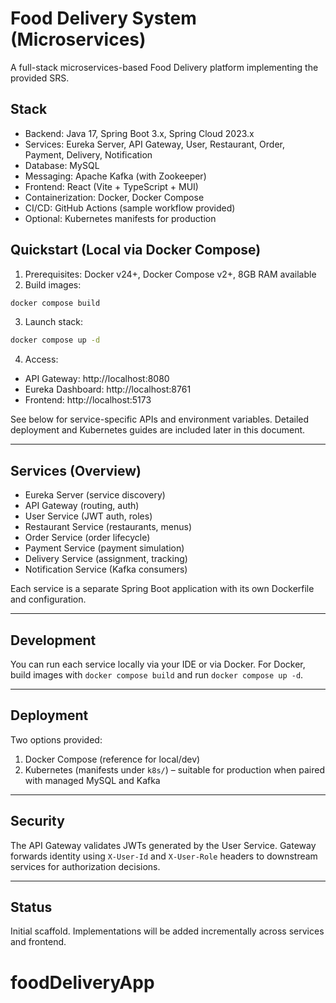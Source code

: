 # Food Delivery System (Microservices)

A full-stack microservices-based Food Delivery platform implementing the provided SRS.

## Stack

- Backend: Java 17, Spring Boot 3.x, Spring Cloud 2023.x
- Services: Eureka Server, API Gateway, User, Restaurant, Order, Payment, Delivery, Notification
- Database: MySQL
- Messaging: Apache Kafka (with Zookeeper)
- Frontend: React (Vite + TypeScript + MUI)
- Containerization: Docker, Docker Compose
- CI/CD: GitHub Actions (sample workflow provided)
- Optional: Kubernetes manifests for production

## Quickstart (Local via Docker Compose)

1) Prerequisites: Docker v24+, Docker Compose v2+, 8GB RAM available
2) Build images:
```bash
docker compose build
```
3) Launch stack:
```bash
docker compose up -d
```
4) Access:
- API Gateway: http://localhost:8080
- Eureka Dashboard: http://localhost:8761
- Frontend: http://localhost:5173

See below for service-specific APIs and environment variables. Detailed deployment and Kubernetes guides are included later in this document.

---

## Services (Overview)

- Eureka Server (service discovery)
- API Gateway (routing, auth)
- User Service (JWT auth, roles)
- Restaurant Service (restaurants, menus)
- Order Service (order lifecycle)
- Payment Service (payment simulation)
- Delivery Service (assignment, tracking)
- Notification Service (Kafka consumers)

Each service is a separate Spring Boot application with its own Dockerfile and configuration.

---

## Development

You can run each service locally via your IDE or via Docker. For Docker, build images with `docker compose build` and run `docker compose up -d`.

---

## Deployment

Two options provided:

1) Docker Compose (reference for local/dev)
2) Kubernetes (manifests under `k8s/`) – suitable for production when paired with managed MySQL and Kafka

---

## Security

The API Gateway validates JWTs generated by the User Service. Gateway forwards identity using `X-User-Id` and `X-User-Role` headers to downstream services for authorization decisions.

---

## Status

Initial scaffold. Implementations will be added incrementally across services and frontend.

# foodDeliveryApp
